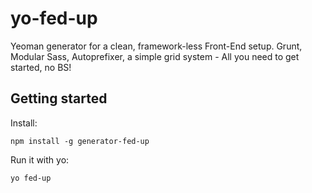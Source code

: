 yo-fed-up
=========

Yeoman generator for a clean, framework-less Front-End setup. Grunt, Modular Sass, Autoprefixer, a simple grid system - All you need to get started, no BS!

Getting started
--------------

Install: 

    npm install -g generator-fed-up

Run it with yo: 

    yo fed-up
